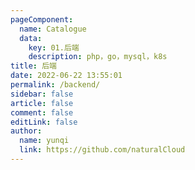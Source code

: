 ```yaml
---
pageComponent:
  name: Catalogue
  data:
    key: 01.后端
    description: php，go，mysql，k8s
title: 后端
date: 2022-06-22 13:55:01
permalink: /backend/
sidebar: false
article: false
comment: false
editLink: false
author:
  name: yunqi
  link: https://github.com/naturalCloud
---
```

